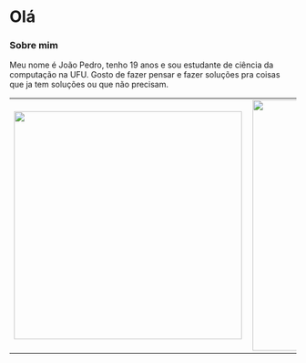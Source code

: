 # Olá

### Sobre mim

Meu nome é João Pedro, tenho 19 anos e sou estudante de ciência da computação na UFU.
Gosto de fazer pensar e fazer soluções pra coisas que ja tem soluções ou que não precisam.

<center>
<table>
  <tr>
     <td>
         <img width="400px" align="left" src="https://github-readme-stats.vercel.app/api?username=potatosenior&show_icons=true&theme=synthwave&count_private=true" />
     </td>
     <td>
         <img width="440px" align="left" src="https://github-readme-stats.vercel.app/api/top-langs/?username=potatosenior&layout=compact&theme=synthwave)](https://github.com/anuraghazra/github-readme-stats" />
     </td>
  </tr>  
</table>
</center>
